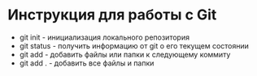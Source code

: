 # Инструкция для работы с Git

- git init - инициализация локального репозитория
- git status - получить информацию от git о его текущем состоянии
- git add - добавить файлы или папки к следующему коммиту
- git add . - добавить все файлы и папки
